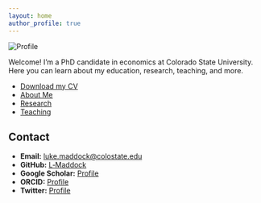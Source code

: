 ```yaml
---
layout: home
author_profile: true
---
```




![Profile](/assets/img/profile.jpg)

Welcome! I’m a PhD candidate in economics at Colorado State University. Here you can learn about my education, research, teaching, and more.

- [Download my CV](https://github.com/L-Maddock/L-Maddock.github.io/tree/main/assets/MaddockL_CV-3.pdf)
- [About Me](/about/)
- [Research](/research/)
- [Teaching](/teaching/)

## Contact

- **Email:** luke.maddock@colostate.edu  
- **GitHub:** [L‑Maddock](https://github.com/L-Maddock)  
- **Google Scholar:** [Profile](https://scholar.google.com/citations?user=L5dqWugAAAAJ&hl=en)
- **ORCID:** [Profile](https://orcid.org/my-orcid?orcid=0000-0001-5701-3425)
- **Twitter:** [Profile](https://x.com/Luke_Maddock)



